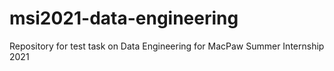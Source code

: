 # msi2021-data-engineering
Repository for test task on Data Engineering for MacPaw Summer Internship 2021
